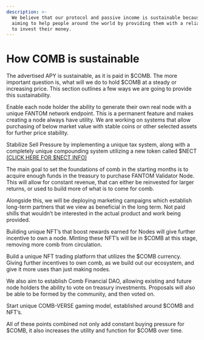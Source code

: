 ```yaml
---
description: >-
  We believe that our protocol and passive income is sustainable because we're
  aiming to help people around the world by providing them with a reliable place
  to invest their money.
---
```


# How COMB is sustainable

The advertised APY is sustainable, as it is paid in $COMB. The more important question is, what will we do to hold $COMB at a steady or increasing price. This section outlines a few ways we are going to provide this sustainability.

Enable each node holder the ability to generate their own real node with a unique FANTOM network endpoint. This is a permanent feature and makes creating a node always have utility. We are working on systems that allow purchasing of below market value with stable coins or other selected assets for further price stability.

Stabilize Sell Pressure by implementing a unique tax system, along with a completely unique compounding system utilizing a new token called $NECT [(CLICK HERE FOR $NECT INFO)](our-innovative-compounding-solution-with-nectar/)

The main goal to set the foundations of comb in the starting months is to acquire enough funds in the treasury to purchase FANTOM Validator Node. This will allow for constant revenue, that can either be reinvested for larger returns, or used to build more of what is to come for comb.

Alongside this, we will be deploying marketing campaigns which establish long-term partners that we view as beneficial in the long term. Not paid shills that wouldn’t be interested in the actual product and work being provided.

Building unique NFT’s that boost rewards earned for Nodes will give further incentive to own a node. Minting these NFT’s will be in $COMB at this stage, removing more comb from circulation.

Build a unique NFT trading platform that utilizes the $COMB currency. Giving further incentives to own comb, as we build out our ecosystem, and give it more uses than just making nodes.

We also aim to establish Comb Financial DAO, allowing existing and future node holders the ability to vote on treasury investments. Proposals will also be able to be formed by the community, and then voted on.

Start unique COMB-VERSE gaming model, established around $COMB and NFT’s.

All of these points combined not only add constant buying pressure for $COMB, it also increases the utility and function for $COMB over time.
